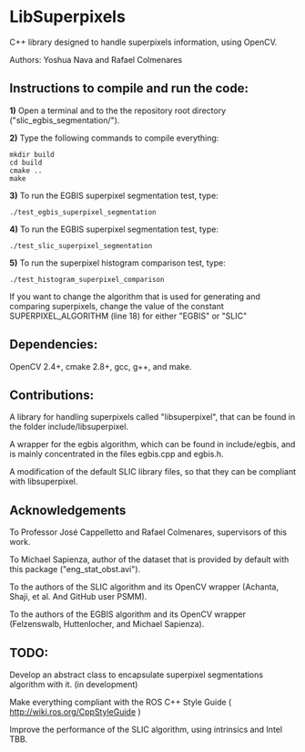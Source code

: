 # LibSuperpixels
C++ library designed to handle superpixels information, using OpenCV.


Authors:
	Yoshua Nava and Rafael Colmenares

## Instructions to compile and run the code:

**1)** Open a terminal and to the the repository root directory ("slic_egbis_segmentation/").

**2)** Type the following commands to compile everything:

```
mkdir build
cd build
cmake ..
make
```

**3)** To run the EGBIS superpixel segmentation test, type:

```./test_egbis_superpixel_segmentation ```

**4)** To run the EGBIS superpixel segmentation test, type:

```./test_slic_superpixel_segmentation ```

**5)** To run the superpixel histogram comparison test, type:

```./test_histogram_superpixel_comparison ```


If you want to change the algorithm that is used for generating and comparing superpixels, change the value of the constant SUPERPIXEL_ALGORITHM (line 18) for either "EGBIS" or "SLIC"


## Dependencies:
OpenCV 2.4+, cmake 2.8+, gcc, g++, and make.



## Contributions:

A library for handling superpixels called "libsuperpixel", that can be found in the folder include/libsuperpixel.

A wrapper for the egbis algorithm, which can be found in include/egbis, and is mainly concentrated in the files egbis.cpp and egbis.h.

A modification of the default SLIC library files, so that they can be compliant with libsuperpixel.



## Acknowledgements

To Professor José Cappelletto and Rafael Colmenares, supervisors of this work.

To Michael Sapienza, author of the dataset that is provided by default with this package ("eng_stat_obst.avi").

To the authors of the SLIC algorithm and its OpenCV wrapper (Achanta, Shaji, et al. And GitHub user PSMM).

To the authors of the EGBIS algorithm and its OpenCV wrapper (Felzenswalb, Huttenlocher, and Michael Sapienza).


## TODO:

Develop an abstract class to encapsulate superpixel segmentations algorithm with it. (in development)

Make everything compliant with the ROS C++ Style Guide ( http://wiki.ros.org/CppStyleGuide )

Improve the performance of the SLIC algorithm, using intrinsics and Intel TBB.
